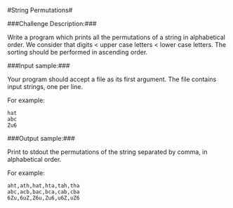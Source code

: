 #String Permutations#

###Challenge Description:###

Write a program which prints all the permutations of a string in alphabetical order. We consider that digits < upper case letters < lower case letters. The sorting should be performed in ascending order.

###Input sample:###

Your program should accept a file as its first argument. The file contains input strings, one per line.

For example: 
```
hat
abc
Zu6
```
###Output sample:###

Print to stdout the permutations of the string separated by comma, in alphabetical order.

For example: 
```
aht,ath,hat,hta,tah,tha
abc,acb,bac,bca,cab,cba
6Zu,6uZ,Z6u,Zu6,u6Z,uZ6
```